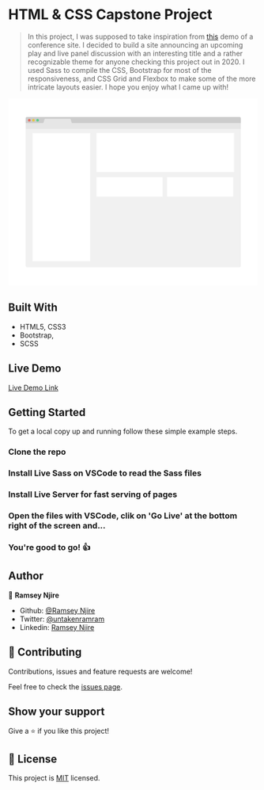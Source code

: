 # HTML & CSS Capstone Project

> In this project, I was supposed to take inspiration from [this](https://www.behance.net/gallery/29845175/CC-Global-Summit-2015) demo of a conference site. I decided to build a site announcing an upcoming play and live panel discussion with an interesting title and a rather recognizable theme for anyone checking this project out in 2020. I used Sass to compile the CSS, Bootstrap for most of the responsiveness, and CSS Grid and Flexbox to make some of the more intricate layouts easier. I hope you enjoy what I came up with!

![screenshot](./app_screenshot.png)

## Built With

- HTML5, CSS3
- Bootstrap,
- SCSS

## Live Demo

[Live Demo Link](https://raw.githack.com/RamseyNjire/HTML-CSS-Capstone-Project/feature-branch/production/index.html)


## Getting Started



To get a local copy up and running follow these simple example steps.

### Clone the repo

### Install Live Sass on VSCode to read the Sass files

### Install Live Server for fast serving of pages

### Open the files with VSCode, clik on 'Go Live' at the bottom right of the screen and...

### You're good to go! :+1:



## Author

👤 **Ramsey Njire**

- Github: [@Ramsey Njire](https://github.com/RamseyNjire/)
- Twitter: [@untakenramram](https://twitter.com/untakenramram)
- Linkedin: [Ramsey Njire](https://www.linkedin.com/in/ramsey-njire-51984931/)

## 🤝 Contributing

Contributions, issues and feature requests are welcome!

Feel free to check the [issues page](https://github.com/RamseyNjire/HTML-CSS-Capstone-Project/issues).

## Show your support

Give a ⭐️ if you like this project!

## 📝 License

This project is [MIT](https://opensource.org/licenses/MIT) licensed.
